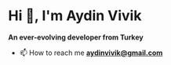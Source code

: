 <h1 align="left">Hi 👋, I'm Aydin Vivik</h1>
<p><strong>An ever-evolving developer from Turkey</strong><p>

- 📫 How to reach me **aydinvivik@gmail.com**
